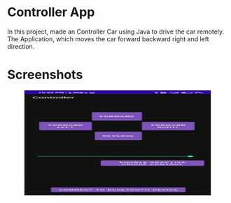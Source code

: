 # Controller App
In this project, made an Controller Car using Java to drive the car remotely. The Application, which moves the car forward backward right and left direction.


# Screenshots

<p >
  <div align="center" >
 <img width="426.67" height="240" src="https://github.com/Kanishk-K-U/Adaptive-Cruise-Controlled-Car/blob/main/Controller%20APP/app.png">
    </div>
</p>


